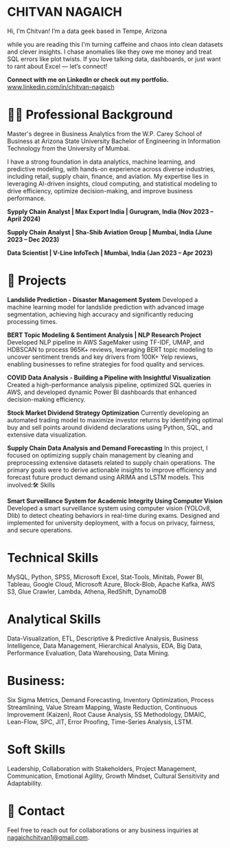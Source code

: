 # CHITVAN NAGAICH
Hi, I’m Chitvan! I’m a data geek based in Tempe, Arizona

while you are reading this I'm turning caffeine and chaos into clean datasets and clever insights.
I chase anomalies like they owe me money and treat SQL errors like plot twists.
If you love talking data, dashboards, or just want to rant about Excel — let’s connect!

**Connect with me on LinkedIn or check out my portfolio.**
www.linkedin.com/in/chitvan-nagaich

# 👨‍💻 Professional Background
Master's degree in Business Analytics from the W.P. Carey School of Business at Arizona State University 
Bachelor of Engineering in Information Technology from the University of Mumbai. 

I have a strong foundation in data analytics, machine learning, and predictive modeling, with hands-on experience across diverse industries, including retail, supply chain, finance, and aviation. My expertise lies in leveraging AI-driven insights, cloud computing, and statistical modeling to drive efficiency, optimize decision-making, and improve business performance.

**Sypply Chain Analyst | Max Export India | Gurugram, India (Nov 2023 – April 2024)**

**Supply Chain Analyst | Sha-Shib Aviation Group | Mumbai, India (June 2023 – Dec 2023)**

**Data Scientist | V-Line InfoTech | Mumbai, India (Jan 2023 – Apr 2023)**

# 🚀 Projects
**Landslide Prediction - Disaster Management System**
Developed a machine learning model for landslide prediction with advanced image segmentation, achieving high accuracy and significantly reducing processing times.

**BERT Topic Modeling & Sentiment Analysis | NLP Research Project** 
Developed NLP pipeline in AWS SageMaker using TF-IDF, UMAP, and HDBSCAN to process 965K+ reviews, leveraging BERT topic modeling 
to uncover sentiment trends and key drivers from 100K+ Yelp reviews, enabling businesses to refine strategies for food quality and services. 

**COVID Data Analysis - Building a Pipeline with Insightful Visualization**
Created a high-performance analysis pipeline, optimized SQL queries in AWS, and developed dynamic Power BI dashboards that enhanced decision-making efficiency.

**Stock Market Dividend Strategy Optimization**
Currently developing an automated trading model to maximize investor returns by identifying optimal buy and sell points around dividend declarations using Python, SQL, and extensive data visualization.

**Supply Chain Data Analysis and Demand Forecasting**
In this project, I focused on optimizing supply chain management by cleaning and preprocessing extensive datasets related to supply chain operations. The primary goals were to derive actionable insights to improve efficiency and forecast future product demand using ARIMA and LSTM models. This involved:🛠 Skills

**Smart Surveillance System for Academic Integrity Using Computer Vision**
Developed a smart surveillance system using computer vision (YOLOv8, Dlib) to detect cheating behaviors in real-time during exams. Designed and implemented for university deployment, with a focus on privacy, fairness, and secure operations.



# Technical Skills
MySQL, Python, SPSS, Microsoft Excel, Stat-Tools, Minitab, Power BI, Tableau, Google Cloud, 
Microsoft Azure, Block-Blob, Apache Kafka, AWS S3, Glue Crawler, Lambda, Athena, RedShift, DynamoDB 
# Analytical Skills
Data-Visualization, ETL, Descriptive & Predictive Analysis, Business Intelligence, Data 
Management, Hierarchical Analysis, EDA, Big Data, Performance Evaluation, Data Warehousing, Data Mining.
# Business:
Six Sigma Metrics, Demand Forecasting, Inventory Optimization, Process Streamlining, Value 
Stream Mapping, Waste Reduction, Continuous Improvement (Kaizen), Root Cause Analysis, 5S Methodology, 
DMAIC, Lean-Flow, SPC, JIT, Error Proofing, Time-Series Analysis, LSTM.
# Soft Skills
Leadership, Collaboration with Stakeholders, Project Management, Communication, Emotional 
Agility, Growth Mindset, Cultural Sensitivity and Adaptability.

# 📧 Contact
Feel free to reach out for collaborations or any business inquiries at nagaichchitvan1@gmail.com.


